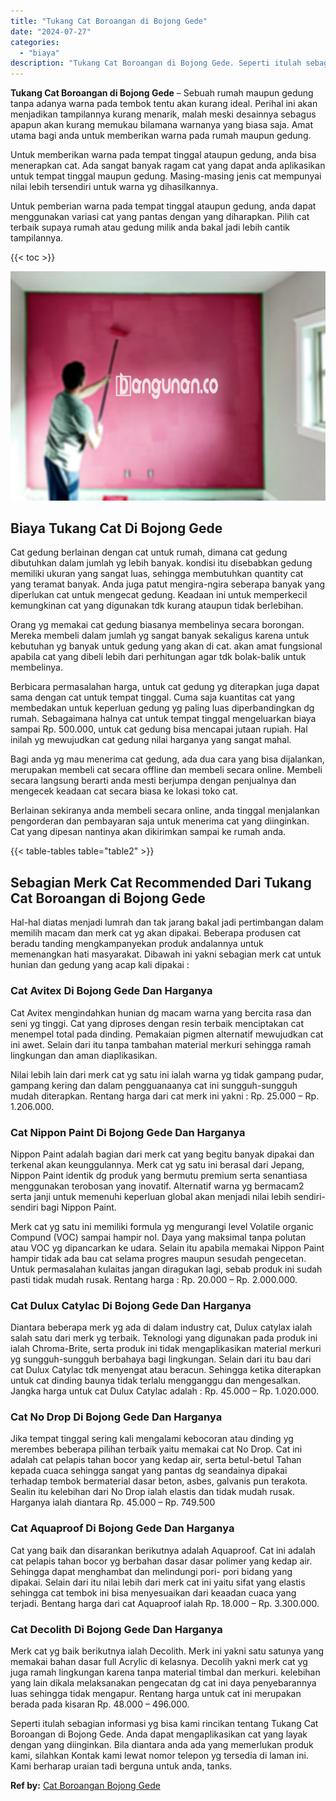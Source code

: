 ```yaml
---
title: "Tukang Cat Boroangan di Bojong Gede"
date: "2024-07-27"
categories: 
  - "biaya"
description: "Tukang Cat Boroangan di Bojong Gede. Seperti itulah sebagian informasi yg bisa kami rincikan tentang Tukang Cat Boroangan di Bojong Gede. Anda dapat mengapli..."
---
```


**Tukang Cat Boroangan di Bojong Gede** – Sebuah rumah maupun gedung tanpa adanya warna pada tembok tentu akan kurang ideal. Perihal ini akan menjadikan tampilannya kurang menarik, malah meski desainnya sebagus apapun akan kurang memukau bilamana warnanya yang biasa saja. Amat utama bagi anda untuk memberikan warna pada rumah maupun gedung.

Untuk memberikan warna pada tempat tinggal ataupun gedung, anda bisa menerapkan cat. Ada sangat banyak ragam cat yang dapat anda aplikasikan untuk tempat tinggal maupun gedung. Masing-masing jenis cat mempunyai nilai lebih tersendiri untuk warna yg dihasilkannya.

Untuk pemberian warna pada tempat tinggal ataupun gedung, anda dapat menggunakan variasi cat yang pantas dengan yang diharapkan. Pilih cat terbaik supaya rumah atau gedung milik anda bakal jadi lebih cantik tampilannya.

{{< toc >}}

![Tukang Cat Boroangan di Bojong Gede](/images/jasa-cat-murah40.png)

## Biaya Tukang Cat Di Bojong Gede

Cat gedung berlainan dengan cat untuk rumah, dimana cat gedung dibutuhkan dalam jumlah yg lebih banyak. kondisi itu disebabkan gedung memiliki ukuran yang sangat luas, sehingga membutuhkan quantity cat yang teramat banyak. Anda juga patut mengira-ngira seberapa banyak yang diperlukan cat untuk mengecat gedung. Keadaan ini untuk memperkecil kemungkinan cat yang digunakan tdk kurang ataupun tidak berlebihan.

Orang yg memakai cat gedung biasanya membelinya secara borongan. Mereka membeli dalam jumlah yg sangat banyak sekaligus karena untuk kebutuhan yg banyak untuk gedung yang akan di cat. akan amat fungsional apabila cat yang dibeli lebih dari perhitungan agar tdk bolak-balik untuk membelinya.

Berbicara permasalahan harga, untuk cat gedung yg diterapkan juga dapat sama dengan cat untuk tempat tinggal. Cuma saja kuantitas cat yang membedakan untuk keperluan gedung yg paling luas diperbandingkan dg rumah. Sebagaimana halnya cat untuk tempat tinggal mengeluarkan biaya sampai Rp. 500.000, untuk cat gedung bisa mencapai jutaan rupiah. Hal inilah yg mewujudkan cat gedung nilai harganya yang sangat mahal.

Bagi anda yg mau menerima cat gedung, ada dua cara yang bisa dijalankan, merupakan membeli cat secara offline dan membeli secara online. Membeli secara langsung berarti anda mesti berjumpa dengan penjualnya dan mengecek keadaan cat secara biasa ke lokasi toko cat.

Berlainan sekiranya anda membeli secara online, anda tinggal menjalankan pengorderan dan pembayaran saja untuk menerima cat yang diinginkan. Cat yang dipesan nantinya akan dikirimkan sampai ke rumah anda.

{{< table-tables table="table2" >}}

## Sebagian Merk Cat Recommended Dari Tukang Cat Boroangan di Bojong Gede

Hal-hal diatas menjadi lumrah dan tak jarang bakal jadi pertimbangan dalam memilih macam dan merk cat yg akan dipakai. Beberapa produsen cat beradu tanding mengkampanyekan produk andalannya untuk memenangkan hati masyarakat. Dibawah ini yakni sebagian merk cat untuk hunian dan gedung yang acap kali dipakai :

### Cat Avitex Di Bojong Gede Dan Harganya

Cat Avitex mengindahkan hunian dg macam warna yang bercita rasa dan seni yg tinggi. Cat yang diproses dengan resin terbaik menciptakan cat menempel total pada dinding. Pemakaian pigmen alternatif mewujudkan cat ini awet. Selain dari itu tanpa tambahan material merkuri sehingga ramah lingkungan dan aman diaplikasikan.

Nilai lebih lain dari merk cat yg satu ini ialah warna yg tidak gampang pudar, gampang kering dan dalam pengguanaanya cat ini sungguh-sungguh mudah diterapkan. Rentang harga dari cat merk ini yakni : Rp. 25.000 – Rp. 1.206.000.

### Cat Nippon Paint Di Bojong Gede Dan Harganya

Nippon Paint adalah bagian dari merk cat yang begitu banyak dipakai dan terkenal akan keunggulannya. Merk cat yg satu ini berasal dari Jepang, Nippon Paint identik dg produk yang bermutu premium serta senantiasa menggunakan terobosan yang inovatif. Alternatif warna yg bermacam2 serta janji untuk memenuhi keperluan global akan menjadi nilai lebih sendiri-sendiri bagi Nippon Paint.

Merk cat yg satu ini memiliki formula yg mengurangi level Volatile organic Compund (VOC) sampai hampir nol. Daya yang maksimal tanpa polutan atau VOC yg dipancarkan ke udara. Selain itu apabila memakai Nippon Paint hampir tidak ada bau cat selama progres maupun sesudah pengecetan. Untuk permasalahan kulaitas jangan diragukan lagi, sebab produk ini sudah pasti tidak mudah rusak. Rentang harga : Rp. 20.000 – Rp. 2.000.000.

### Cat Dulux Catylac Di Bojong Gede Dan Harganya

Diantara beberapa merk yg ada di dalam industry cat, Dulux catylax ialah salah satu dari merk yg terbaik. Teknologi yang digunakan pada produk ini ialah Chroma-Brite, serta produk ini tidak mengaplikasikan material merkuri yg sungguh-sungguh berbahaya bagi lingkungan. Selain dari itu bau dari cat Dulux Catylac tdk menyengat atau beracun. Sehingga ketika diterapkan untuk cat dinding baunya tidak terlalu mengganggu dan mengesalkan. Jangka harga untuk cat Dulux Catylac adalah : Rp. 45.000 – Rp. 1.020.000.

### Cat No Drop Di Bojong Gede Dan Harganya

Jika tempat tinggal sering kali mengalami kebocoran atau dinding yg merembes beberapa pilihan terbaik yaitu memakai cat No Drop. Cat ini adalah cat pelapis tahan bocor yang kedap air, serta betul-betul Tahan kepada cuaca sehingga sangat yang pantas dg seandainya dipakai terhadap tembok bermaterial dasar beton, asbes, galvanis pun terakota. Sealin itu kelebihan dari No Drop ialah elastis dan tidak mudah rusak. Harganya ialah diantara Rp. 45.000 – Rp. 749.500

### Cat Aquaproof Di Bojong Gede Dan Harganya

Cat yang baik dan disarankan berikutnya adalah Aquaproof. Cat ini adalah cat pelapis tahan bocor yg berbahan dasar dasar polimer yang kedap air. Sehingga dapat menghambat dan melindungi pori- pori bidang yang dipakai. Selain dari itu nilai lebih dari merk cat ini yaitu sifat yang elastis sehingga cat tembok ini bisa menyesuaikan dari keaadan cuaca yang terjadi. Bentang harga dari cat Aquaproof ialah Rp. 18.000 – Rp. 3.300.000.

### Cat Decolith Di Bojong Gede Dan Harganya

Merk cat yg baik berikutnya ialah Decolith. Merk ini yakni satu satunya yang memakai bahan dasar full Acrylic di kelasnya. Decolih yakni merk cat yg juga ramah lingkungan karena tanpa material timbal dan merkuri. kelebihan yang lain dikala melaksanakan pengecatan dg cat ini daya penyebarannya luas sehingga tidak mengapur. Rentang harga untuk cat ini merupakan berada pada kisaran Rp. 48.000 – 496.000.

Seperti itulah sebagian informasi yg bisa kami rincikan tentang Tukang Cat Boroangan di Bojong Gede. Anda dapat mengaplikasikan cat yang layak dengan yang diinginkan. Bila diantara anda ada yang memerlukan produk kami, silahkan Kontak kami lewat nomor telepon yg tersedia di laman ini. Kami berharap uraian tadi berguna untuk anda, tanks.

**Ref by:** [Cat Boroangan Bojong Gede](https://id.wikipedia.org/wiki/Cat)
